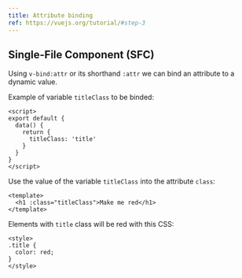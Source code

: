 ```yaml
---
title: Attribute binding
ref: https://vuejs.org/tutorial/#step-3
---
```


## Single-File Component (SFC)

Using `v-bind:attr` or its shorthand `:attr` we can bind an attribute to a dynamic value.

Example of variable `titleClass` to be binded:

```vue
<script>
export default {
  data() {
    return {
      titleClass: 'title'
    }
  }
}
</script>
```

Use the value of the variable `titleClass` into the attribute `class`:

```vue
<template>
  <h1 :class="titleClass">Make me red</h1>
</template>
```

Elements with `title` class will be red with this CSS:

```vue
<style>
.title {
  color: red;
}
</style>
```
